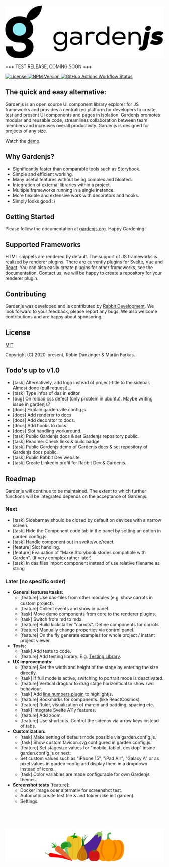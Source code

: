 <p>
  <picture>
    <source media="(prefers-color-scheme: dark)" srcset="src/client/assets/icons/logo_neg.svg">
    <img src="src/client/assets/icons/logo.svg">
  </picture
</p>

+++ TEST RELEASE, COMING SOON +++

<div>
  <a href="https://github.com/gardenjs/gardenjs/blob/main/LICENSE.md">
    <img src="https://img.shields.io/badge/License-MIT-green.svg" alt="License" data-canonical-src="https://img.shields.io/github/license/gardenjs/gardenjs.svg" style="max-width: 100%;">
  </a>
  <a href="https://www.npmjs.com/package/gardenjs" target="_blank">
    <img alt="NPM Version" src="https://img.shields.io/npm/v/gardenjs?color=blue">
  </a>
  <a href="https://github.com/gardenjs/gardenjs/actions">
    <img alt="GitHub Actions Workflow Status" src="https://img.shields.io/github/actions/workflow/status/gardenjs/gardenjs/workflow">
  </a>
</div>

## The quick and easy alternative:

Gardenjs is an open source UI component library explorer for JS frameworks and provides a centralized platform for developers to create, test and present UI components and pages in isolation. Gardenjs promotes modular and reusable code, streamlines collaboration between team members and increases overall productivity. Gardenjs is designed for projects of any size.

Watch the <a href="https://www.gardenjs.org/demo/">demo</a>.

## Why Gardenjs?

- Significantly faster than comparable tools such as Storybook.
- Simple and efficient working.
- Many useful features without being complex and bloated.
- Integration of external libraries within a project.
- Multiple frameworks running in a single instance.
- More flexible and extensive work with decorators and hooks.
- Simply looks good :)

## Getting Started

Please follow the documentation at <a href="https://www.gardenjs.org/docs" target="_blank">gardenjs.org</a>. Happy Gardening!

## Supported Frameworks

HTML snippets are rendered by default. The support of JS frameworks is realized by renderer plugins. There are currently plugins for <a href="https://github.com/gardenjs/render-plugin-svelte" target="_blank">Svelte</a>, <a href="https://github.com/gardenjs/render-plugin-vue" target="_blank">Vue</a> and <a href="https://github.com/gardenjs/render-plugin-react" target="_blank">React</a>. You can also easily create plugins for other frameworks, see the documentation. Contact us, we will be happy to create a repository for your renderer plugin.

## Contributing

Gardenjs was developed and is contributed by <a href="https://www.rabbitdevelopment.com" target="_blank">Rabbit Development</a>. We look forward to your feedback, please report any bugs. We also welcome contributions and are happy about sponsoring.

## License

[MIT](https://github.com/gardenjs/gardenjs?tab=MIT-1-ov-file#readme)

Copyright (C) 2020-present, Robin Danzinger & Martin Farkas.

## Todo's up to v1.0

- [task] Alternatively, add logo instead of project-title to the sidebar. Almost done (pull request)...
- [task] Type infos of das in editor.
- [bug] On reload css defect (only problem in ubuntu). Maybe writing issue in gardenjs?
- [docs] Explain garden.vite.config.js.
- [docs] Add renderer to docs.
- [docs] Add decorator to docs.
- [docs] Add hooks to docs.
- [docs] Slot handling workaround.
- [task] Public Gardenjs docs & set Gardenjs repository public.
- [task] Readme: Check links & build badge.
- [task] Public Gardenjs demo of Gardenjs docs & set repository of Gardenjs docs public.
- [task] Public Rabbit Dev website.
- [task] Create Linkedin profil for Rabbit Dev & Gardenjs.

## Roadmap

Gardenjs will continue to be maintained. The extent to which further functions will be integrated depends on the acceptance of Gardenjs.

### Next

- [task] Sidebarnav should be closed by default on devices with a narrow screen.
- [task] Hide the Component code tab in the panel by setting an option in garden.config.js.
- [task] Handle component out in svelte/vue/react.
- [feature] Slot handling.
- [feature] Evaluation of "Make Storybook stories compatible with Garden". (If very complex rather later)
- [task] In das files import component instead of use relative filename as string

### Later (no specific order)

- **General features/tasks:**
  - [feature] Use das-files from other modules (e.g. show carrots in custom project).
  - [feature] Collect events and show in panel.
  - [task] Move demo components from core to the renderer plugins.
  - [task] Switch from md to mdx.
  - [feature] Build kickstarter "carrots". Define components for carrots.
  - [feature] Manually change properties via control panel.
  - [feature] On the fly generate examples for whole project / instant project viewer.
- **Tests:**
  - [task] Add tests to code.
  - [feature] Add testing library. E.g. [Testing Library](https://testing-library.com/).
- **UX improvements:**
  - [feature] Set the width and height of the stage by entering the size directly.
  - [task] If full mode is active, switching to portrait mode is deactivated.
  - [feature] Vertical dragbar to drag stage horizontical to show rwd behaviour.
  - [task] Add [line numbers plugin](https://github.com/wcoder/highlightjs-line-numbers.js) to highlightjs.
  - [feature] Bookmarks for components. (like ReactCosmos)
  - [feature] Ruler, visualization of margin and padding, spacing etc.
  - [task] Integrate Svelte A11y features.
  - [feature] Add zoom.
  - [feature] Use shortcuts. Control the sidenav via arrow keys instead of tabs.
- **Customization:**
  - [task] Make setting of default mode possible via garden.config.js.
  - [task] Show custom favicon.svg configured in garden.config.js.
  - [feature] Set stagesize values for "mobile, tablet, desktop" inside garden.config.js or next:
  - Set custom values such as "iPhone 15", "iPad Air", "Galaxy A" or as pixel values in garden.config and display them in a dropdown instead of icons.
  - [task] Color variables are made configurable for own Gardenjs themes.
- **Screenshot tests** [feature]:
  - Docker image oder alternativ for screenshot test.
  - Automatic create test file & and folder (like init garden).
  - Settings.

<br><br><br><p align="center"><img src="src/client/assets/icons/vegetables.svg"></p>
